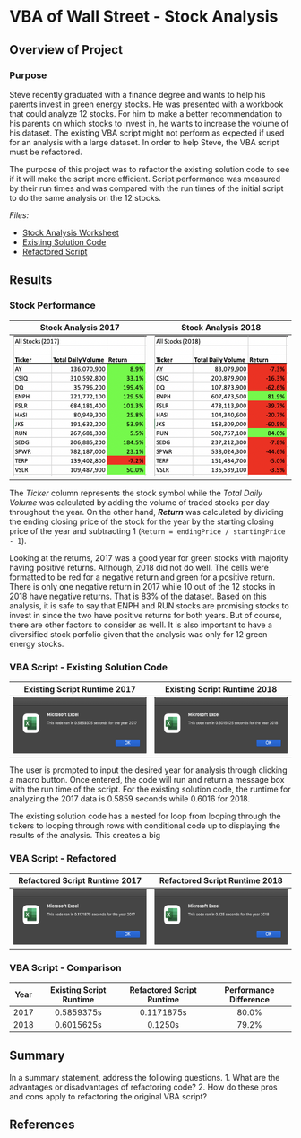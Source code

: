 # VBA of Wall Street - Stock Analysis

## Overview of Project

### Purpose

Steve recently graduated with a finance degree and wants to help his parents invest in green energy stocks. He was presented with a workbook that could analyze 12 stocks. For him to make a better recommendation to his parents on which stocks to invest in, he wants to increase the volume of his dataset. The existing VBA script might not perform as expected if used for an analysis with a large dataset. In order to help Steve, the VBA script must be refactored.

The purpose of this project was to refactor the existing solution code to see if it will make the script more efficient. Script performance was measured by their run times and was compared with the run times of the initial script to do the same analysis on the 12 stocks. 

*Files:*
- [Stock Analysis Worksheet](VBA_Challenge.xlsm)
- [Existing Solution Code](https://github.com/samanthajpv/Stock-Analysis/blob/7965c5472d6b09704e8b02932786e1943a8f7a00/Resources/Additional/Existing%20Solution%20Code.vbs)
- [Refactored Script](VBA_Challenge.vbs)

## Results

### Stock Performance

| Stock Analysis 2017  | Stock Analysis 2018 |
| ------------- | ------------- |
| <img src="https://github.com/samanthajpv/Stock-Analysis/blob/7965c5472d6b09704e8b02932786e1943a8f7a00/Resources/Additional/Stock%20Analysis%202017.png" width="250" height="250">|<img src="https://github.com/samanthajpv/Stock-Analysis/blob/7965c5472d6b09704e8b02932786e1943a8f7a00/Resources/Additional/Stock%20Analysis%202018.png" width="250" height="250">|

The *Ticker* column represents the stock symbol while the *Total Daily Volume* was calculated by adding the volume of traded stocks per day throughout the year. On the other hand, _**Return**_ was calculated by dividing the ending closing price of the stock for the year by the starting closing price of the year and subtracting 1 (```Return = endingPrice / startingPrice - 1```). 

Looking at the returns, 2017 was a good year for green stocks with majority having positive returns. Although, 2018 did not do well. The cells were formatted to be red for a negative return and green for a positive return. There is only one negative return in 2017 while 10 out of the 12 stocks in 2018 have negative returns. That is 83% of the dataset. Based on this analysis, it is safe to say that ENPH and RUN stocks are promising stocks to invest in since the two have positive returns for both years. But of course, there are other factors to consider as well. It is also important to have a diversified stock porfolio given that the analysis was only for 12 green energy stocks.

### VBA Script - Existing Solution Code

| Existing Script Runtime 2017  | Existing Script Runtime 2018 |
| ------------- | ------------- |
| <img src="https://github.com/samanthajpv/Stock-Analysis/blob/ac17686c161d9da5a2e187b2c2385824c954db2c/Resources/Additional/Initial%20Code%202017.png" width="320" height="100">|<img src="https://github.com/samanthajpv/Stock-Analysis/blob/ac17686c161d9da5a2e187b2c2385824c954db2c/Resources/Additional/Initial%20Code%202018.png" width="320" height="100">|

The user is prompted to input the desired year for analysis through clicking a macro button. Once entered, the code will run and return a message box with the run time of the script. For the existing solution code, the runtime for analyzing the 2017 data is 0.5859 seconds while 0.6016 for 2018.

The existing solution code has a nested for loop from looping through the tickers to looping through rows with conditional code up to displaying the results of the analysis. This creates a big

### VBA Script - Refactored

| Refactored Script Runtime 2017  | Refactored Script Runtime 2018 |
| ------------- | ------------- |
| <img src="https://github.com/samanthajpv/Stock-Analysis/blob/ac17686c161d9da5a2e187b2c2385824c954db2c/Resources/VBA_Challenge_2017.png" width="320" height="100">|<img src="https://github.com/samanthajpv/Stock-Analysis/blob/ac17686c161d9da5a2e187b2c2385824c954db2c/Resources/VBA_Challenge_2018.png" width="320" height="100">|

### VBA Script - Comparison

| Year | Existing Script Runtime | Refactored Script Runtime | Performance Difference |
| ------------- | :-----------: | :-----------: | :-----------: |
| 2017 | 0.5859375s | 0.1171875s | 80.0% |
| 2018 | 0.6015625s | 0.1250s | 79.2% |


## Summary
In a summary statement, address the following questions.
    1. What are the advantages or disadvantages of refactoring code?
    2. How do these pros and cons apply to refactoring the original VBA script?


## References
